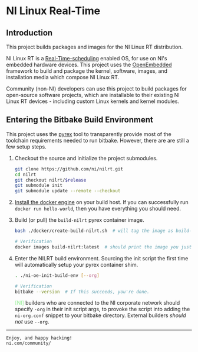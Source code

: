 # NI Linux Real-Time

## Introduction

This project builds packages and images for the NI Linux RT distribution.

NI Linux RT is a
[Real-Time-scheduling](https://rt.wiki.kernel.org/index.php/CONFIG_PREEMPT_RT_Patch)
enabled OS, for use on NI's embedded hardware devices. This project uses the
[OpenEmbedded](http://www.openembedded.org/wiki/Main_Page) framework to build
and package the kernel, software, images, and installation media which compose
NI Linux RT.

Community (non-NI) developers can use this project to build packages for
open-source software projects, which are installable to their existing NI Linux
RT devices - including custom Linux kernels and kernel modules.


## Entering the Bitbake Build Environment

This project uses the [pyrex](https://github.com/garmin/pyrex) tool to transparently provide most of the toolchain requirements needed to run bitbake. However, there are are still a few setup steps.

1. Checkout the source and initialize the project submodules.
    ```bash
    git clone https://github.com/ni/nilrt.git
    cd nilrt
    git checkout nilrt/$release
    git submodule init
    git submodule update --remote --checkout
    ```

2. [Install the docker engine](https://docs.docker.com/engine/install/) on your build host. If you can successfully run `docker run hello-world`, then you have everything you should need.

3. Build (or pull) the `build-nilrt` pyrex container image.
    ```bash
    bash ./docker/create-build-nilrt.sh  # will tag the image as build-nilrt:latest

    # Verification
    docker images build-nilrt:latest  # should print the image you just built
    ```

4. Enter the NILRT build environment. Sourcing the init script the first time will automatically setup your pyrex container shim.
    ```bash
    . ./ni-oe-init-build-env [--org]

    # Verification
    bitbake --version  # If this succeeds, you're done.
    ```

    <font color=lightgreen>[NI]</font> builders who are connected to the NI  corporate network should specify `-org` in their init script args, to provoke the script into adding the `ni-org.conf` snippet to your bitbake directory. External builders *should not* use `--org`.

---

    Enjoy, and happy hacking!
    ni.com/community/
